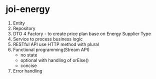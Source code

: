 # joi-energy
1. Entity
2. Repository
3. DTO
4  Factory - to create price plan base on Energy Supplier Type
5. Service to process business logic
6. RESTful API use HTTP method with plural
7. Functional programming(Stream API)
    - no state
    - optional with handling of orElse()
    - concise
8. Error handling
